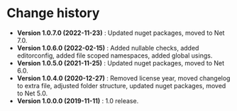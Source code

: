 # Change history

* **Version 1.0.7.0 (2022-11-23)** : Updated nuget packages, moved to Net 7.0.
* **Version 1.0.6.0 (2022-02-15)** : Added nullable checks, added editorconfig, added file scoped namespaces, added global usings.
* **Version 1.0.5.0 (2021-11-25)** : Updated nuget packages, moved to Net 6.0.
* **Version 1.0.4.0 (2020-12-27)** : Removed license year, moved changelog to extra file, adjusted folder structure, updated nuget packages, moved to Net 5.0.
* **Version 1.0.0.0 (2019-11-11)** : 1.0 release.